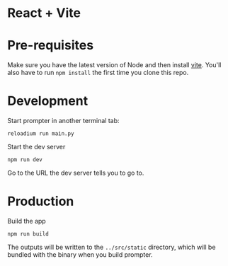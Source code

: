 # React + Vite

# Pre-requisites

Make sure you have the latest version of Node and then install [vite](https://vitejs.dev/). You'll also have to run `npm install` the first time you clone this repo.

# Development

Start prompter in another terminal tab:

```
reloadium run main.py
```

Start the dev server

```
npm run dev
```

Go to the URL the dev server tells you to go to.

# Production

Build the app

```
npm run build
```

The outputs will be written to the `../src/static` directory, which will be bundled with the binary when you build prompter.
